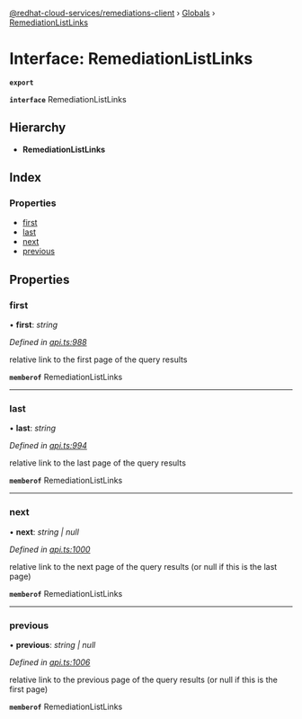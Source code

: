 [@redhat-cloud-services/remediations-client](../README.md) › [Globals](../globals.md) › [RemediationListLinks](remediationlistlinks.md)

# Interface: RemediationListLinks

**`export`** 

**`interface`** RemediationListLinks

## Hierarchy

* **RemediationListLinks**

## Index

### Properties

* [first](remediationlistlinks.md#first)
* [last](remediationlistlinks.md#last)
* [next](remediationlistlinks.md#next)
* [previous](remediationlistlinks.md#previous)

## Properties

###  first

• **first**: *string*

*Defined in [api.ts:988](https://github.com/RedHatInsights/javascript-clients/blob/master/packages/remediations/api.ts#L988)*

relative link to the first page of the query results

**`memberof`** RemediationListLinks

___

###  last

• **last**: *string*

*Defined in [api.ts:994](https://github.com/RedHatInsights/javascript-clients/blob/master/packages/remediations/api.ts#L994)*

relative link to the last page of the query results

**`memberof`** RemediationListLinks

___

###  next

• **next**: *string | null*

*Defined in [api.ts:1000](https://github.com/RedHatInsights/javascript-clients/blob/master/packages/remediations/api.ts#L1000)*

relative link to the next page of the query results (or null if this is the last page)

**`memberof`** RemediationListLinks

___

###  previous

• **previous**: *string | null*

*Defined in [api.ts:1006](https://github.com/RedHatInsights/javascript-clients/blob/master/packages/remediations/api.ts#L1006)*

relative link to the previous page of the query results (or null if this is the first page)

**`memberof`** RemediationListLinks
